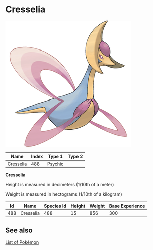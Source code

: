 # Cresselia


![Cresselia](images/488.png)

| **Name** | **Index** | **Type 1** | **Type 2** |
|----|----|----|----|
| Cresselia | 488 | Psychic  |  |

**Cresselia** 


Height is measured in decimeters (1/10th of a meter)

Weight is measured in hectograms (1/10th of a kilogram)

| **Id** | **Name** | **Species Id** | **Height** | **Weight** | **Base Experience** |
|--------|----------|----------------|------------|------------|---------------------|
| 488 | Cresselia | 488 | 15 | 856 | 300 |


## See also

[List of Pokémon](../pokemon.md)
